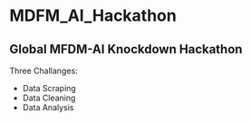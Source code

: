 # MDFM_AI_Hackathon

## Global MFDM-AI Knockdown Hackathon

Three Challanges:
* Data Scraping
* Data Cleaning
* Data Analysis
